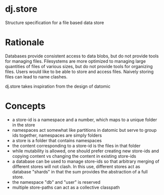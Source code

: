 dj.store
========

Structure specification for a file based data store

# Rationale

Databases provide consistent access to data blobs, but do not provide tools for managing files. Filesystems are more optimized to managing large quantities of files of various sizes, but do not provide tools for organizing files. Users would like to be able to store and access files. Naively storing files can lead to name clashes.

dj.store takes inspiration from the design of datomic

# Concepts

* a store-id is a namespace and a number, which maps to a unique folder in the store
* namespaces act somewhat like partitions in datomic but serve to group ids together, namespaces are simply folders
* a store is a folder that contains namespaces
* the content corresponding to a store-id is the files in that folder
* while mutability is allowed, one should prefer creating new store-ids and copying content vs changing the content in existing store-ids
* a database can be used to manage store-ids so that arbitrary merging of different stores will not clash. In this use, different stores act as database "shards" in that the sum provides the abstraction of a full store.
* the namespace "db" and "user" is reserved
* multiple store-paths can act as a collective classpath